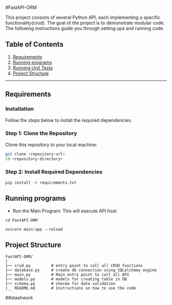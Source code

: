 #FastAPI-ORM

This project consists of several Python API, each implementing a specific functionality(crud). The goal of the project is to demonstrate modular code. The following instructions guide you through setting upa and  running code.

## Table of Contents
1. [Requirements](#requirements)
2. [Running programs](#running-programs)
3. [Running Unit Tests](#running-unit-tests)
4. [Project Structure](#project-structure)


---
## Requirements

### Installation
Follow the steps below to install the required dependencies.

### Step 1: Clone the Repository

Clone this repository to your local machine:

```bash
git clone <repository-url>
cd <repository-directory>
```

### Step 2: Install Required Dependencies

```
pip install -r requirements.txt
```

## Running programs 
- Run the Main Program: This will execute API host

```
cd FastAPI-ORM 
```
```
uvicorn main:app --reload
```


## Project Structure

```plaintext
FastAPI-ORM/
|
├── crud.py         # entry point to call all CRUD functions            
├── database.py     # create db connection using SQLalchemy engine
├── main.py         # Main entry point to call all API            
├── models.py       # models for creating table in DB
├── schema.py       # shecma for data validation
|__ README.md       # Instructions on how to use the code                            
```

##stashwork



